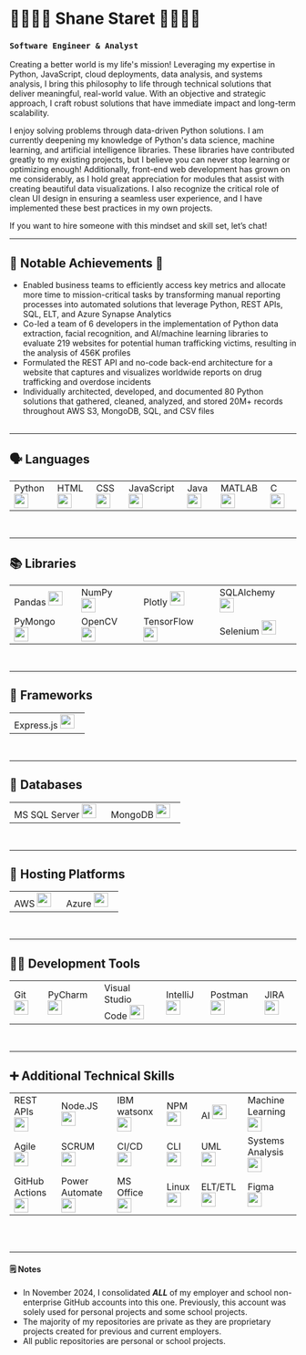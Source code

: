 <!--
**shane-staret/shane-staret** is a ✨ _special_ ✨ repository because its `README.md` (this file) appears on your GitHub profile.
-->

#  🚣‍♀️🚵‍♂️ Shane Staret 🏃‍♂️🧗‍♂️
### **`Software Engineer & Analyst`**

Creating a better world is my life's mission! Leveraging my expertise in Python, JavaScript, cloud deployments, data analysis, and systems analysis, I bring this philosophy to life through technical solutions that deliver meaningful, real-world value. With an objective and strategic approach, I craft robust solutions that have immediate impact and long-term scalability.

I enjoy solving problems through data-driven Python solutions. I am currently deepening my knowledge of Python's data science, machine learning, and artificial intelligence libraries. These libraries have contributed greatly to my existing projects, but I believe you can never stop learning or optimizing enough! Additionally, front-end web development has grown on me considerably, as I hold great appreciation for modules that assist with creating beautiful data visualizations. I also recognize the critical role of clean UI design in ensuring a seamless user experience, and I have implemented these best practices in my own projects.

If you want to hire someone with this mindset and skill set, let’s chat!

---

## 🌟 Notable Achievements 🌟
* Enabled business teams to efficiently access key metrics and allocate more time to mission-critical tasks by transforming manual reporting processes into automated solutions that leverage Python, REST APIs, SQL, ELT, and Azure Synapse Analytics
* Co-led a team of 6 developers in the implementation of Python data extraction, facial recognition, and AI/machine learning libraries to evaluate 219 websites for potential human trafficking victims, resulting in the analysis of 456K profiles
* Formulated the REST API and no-code back-end architecture for a website that captures and visualizes worldwide reports on drug trafficking and overdose incidents
* Individually architected, developed, and documented 80 Python solutions that gathered, cleaned, analyzed, and stored 20M+ records throughout AWS S3, MongoDB, SQL, and CSV files<br /><br />

---

## 🗣️ Languages
|  |  |  |  |  |  |  |
| -------- | ------- | ------- | ------- | ------- | ------- | ------- |
Python <img alt="--Python Logo--" width="25px" style="padding-right:10px;" src="https://cdn.jsdelivr.net/gh/devicons/devicon@latest/icons/python/python-original.svg"/> |  HTML <img alt="--HTML Logo--" width="25px" style="padding-right:10px;" src="https://cdn.jsdelivr.net/gh/devicons/devicon@latest/icons/html5/html5-original.svg"/> |  CSS <img alt="--CSS Logo--" width="25px" style="padding-right:10px;" src="https://cdn.jsdelivr.net/gh/devicons/devicon@latest/icons/css3/css3-original.svg"/> |  JavaScript <img alt="--JavaScript Logo--" width="25px" style="padding-right:10px;" src="https://cdn.jsdelivr.net/gh/devicons/devicon@latest/icons/javascript/javascript-original.svg"/> |  Java <img alt="--Java Logo--" width="25px" style="padding-right:10px;" src="https://cdn.jsdelivr.net/gh/devicons/devicon@latest/icons/java/java-original.svg"/> |  MATLAB <img alt="--MATLAB Logo--" width="25px" style="padding-right:10px;" src="https://cdn.jsdelivr.net/gh/devicons/devicon@latest/icons/matlab/matlab-original.svg"/> | C <img alt="--C Logo--" width="25px" style="padding-right:10px;" src="https://cdn.jsdelivr.net/gh/devicons/devicon@latest/icons/c/c-original.svg"/> |

<br />

---

## 📚 Libraries
|  |  |  |  |
| -------- | ------- | ------- | ------- |
Pandas <img alt="--Pandas Logo--" width="25px" style="padding-right:10px;" src="https://cdn.jsdelivr.net/gh/devicons/devicon@latest/icons/pandas/pandas-original.svg"/> | NumPy <img alt="--NumPy Logo--" width="25px" style="padding-right:10px;" src="https://cdn.jsdelivr.net/gh/devicons/devicon@latest/icons/numpy/numpy-original.svg"/> | Plotly <img alt="--Plotly Logo--" width="25px" style="padding-right:10px;" src="https://cdn.jsdelivr.net/gh/devicons/devicon@latest/icons/plotly/plotly-original.svg"/> | SQLAlchemy <img alt="--SQLAlchemy Logo--" width="25px" style="padding-right:10px;" src="https://cdn.jsdelivr.net/gh/devicons/devicon@latest/icons/sqlalchemy/sqlalchemy-original.svg"/>
| PyMongo <img alt="--PyMongo Logo--" width="25px" style="padding-right:10px;" src="https://cdn.jsdelivr.net/gh/devicons/devicon@latest/icons/mongodb/mongodb-plain.svg"/> | OpenCV <img alt="--OpenCV Logo--" width="25px" style="padding-right:10px;" src="https://cdn.jsdelivr.net/gh/devicons/devicon@latest/icons/opencv/opencv-original.svg"/> | TensorFlow <img alt="--TensorFlow Logo--" width="25px" style="padding-right:10px;" src="https://cdn.jsdelivr.net/gh/devicons/devicon@latest/icons/tensorflow/tensorflow-original.svg"/> | Selenium <img alt="--Selenium Logo--" width="25px" style="padding-right:10px;" src="https://cdn.jsdelivr.net/gh/devicons/devicon@latest/icons/selenium/selenium-original.svg"/> |

<br />

---

## 🧩 Frameworks
|  |
| -------- |
Express.js <img alt="--Express.js Logo--" width="25px" style="padding-right:10px;" src="https://adware-technologies.s3.amazonaws.com/uploads/technology/thumbnail/20/express-js.png"/> |

<br />

---

## 💾 Databases
|  |  |
| -------- | ------- |
MS SQL Server <img alt="--MS SQL Server Logo--" width="25px" style="padding-right:10px;" src="https://cdn.jsdelivr.net/gh/devicons/devicon@latest/icons/microsoftsqlserver/microsoftsqlserver-original.svg"/> | MongoDB <img alt="--MongoDB Logo--" width="25px" style="padding-right:10px;" src="https://cdn.jsdelivr.net/gh/devicons/devicon@latest/icons/mongodb/mongodb-original.svg"/> |

<br />

---

## 🏢 Hosting Platforms
|  |  |
| -------- | ------- |
AWS <img alt="--AWS Logo--" width="25px" style="padding-right:10px;" src="https://cdn.jsdelivr.net/gh/devicons/devicon@latest/icons/amazonwebservices/amazonwebservices-plain-wordmark.svg"/> | Azure <img alt="--Azure Logo--" width="25px" style="padding-right:10px;" src="https://cdn.jsdelivr.net/gh/devicons/devicon@latest/icons/azure/azure-original.svg"/> |

<br />

---

## 🧑‍💻 Development Tools
|  |  |  |  |  |  |
| -------- | ------- | ------- | ------- | ------- | ------- |
Git <img alt="--Git Logo--" width="25px" style="padding-right:10px;" src="https://cdn.jsdelivr.net/gh/devicons/devicon@latest/icons/git/git-original.svg"/> | PyCharm <img alt="--PyCharm Logo--" width="25px" style="padding-right:10px;" src="https://cdn.jsdelivr.net/gh/devicons/devicon@latest/icons/pycharm/pycharm-original.svg"/> | Visual Studio Code <img alt="--Visual Studio Code Logo--" width="25px" style="padding-right:10px;" src="https://cdn.jsdelivr.net/gh/devicons/devicon@latest/icons/vscode/vscode-original.svg"/> | IntelliJ <img alt="--IntelliJ Logo--" width="25px" style="padding-right:10px;" src="https://cdn.jsdelivr.net/gh/devicons/devicon@latest/icons/intellij/intellij-original.svg"/> | Postman <img alt="--Postman Logo--" width="25px" style="padding-right:10px;" src="https://cdn.jsdelivr.net/gh/devicons/devicon@latest/icons/postman/postman-original.svg"/> | JIRA <img alt="--JIRA Logo--" width="25px" style="padding-right:10px;" src="https://cdn.jsdelivr.net/gh/devicons/devicon@latest/icons/jira/jira-original.svg"/> |

<br />

---

## ➕ Additional Technical Skills
|  |  |  |  |  |  |
| -------- | ------- | ------- | ------- | ------- | ------- |
REST APIs <img alt="--REST APIs Logo--" width="25px" style="padding-right:10px;" src="https://cdn-icons-png.flaticon.com/512/10329/10329422.png"/> | Node.JS <img alt="--Node.JS Logo--" width="25px" style="padding-right:10px;" src="https://cdn.jsdelivr.net/gh/devicons/devicon@latest/icons/nodejs/nodejs-original.svg"/> | IBM watsonx <img alt="--IBM watsonx Logo--" width="25px" style="padding-right:10px;" src="https://assets.streamlinehq.com/image/private/w_300,h_300,ar_1/f_auto/v1/icons/c7/watsonx-data-n2ifqb5t4p9hhqerioija4.png/watsonx-data-ciqaqvol9q2aec32lve4r.png?_a=DAJFJtWIZAAC"/> | NPM <img alt="--NPM Logo--" width="25px" style="padding-right:10px;" src="https://cdn.jsdelivr.net/gh/devicons/devicon@latest/icons/npm/npm-original-wordmark.svg"/> | AI <img alt="--AI Logo--" width="25px" style="padding-right:10px;" src="https://cdn-icons-png.freepik.com/512/8687/8687801.png"/> | Machine Learning <img alt="--Machine Learning Logo--" width="25px" style="padding-right:10px;" src="https://cdn-icons-png.flaticon.com/512/2464/2464176.png"/> |
Agile <img alt="--Agile Logo--" width="25px" style="padding-right:10px;" src="https://cdn-icons-png.flaticon.com/512/9752/9752051.png"/> | SCRUM <img alt="--SCRUM Logo--" width="25px" style="padding-right:10px;" src="https://cdn-icons-png.freepik.com/512/4922/4922590.png"/> | CI/CD <img alt="--CI/CD Logo--" width="25px" style="padding-right:10px;" src="https://www.mabl.com/hs-fs/hubfs/CICDBlog.png?width=536&name=CICDBlog.png"/> | CLI <img alt="--CLI Logo--" width="25px" style="padding-right:10px;" src="https://cdn-icons-png.flaticon.com/512/8099/8099549.png"/> | UML <img alt="--UML Logo--" width="25px" style="padding-right:10px;" src="https://cdn.jsdelivr.net/gh/devicons/devicon@latest/icons/unifiedmodelinglanguage/unifiedmodelinglanguage-original.svg"/> | Systems Analysis <img alt="--Systems Analysis Logo--" width="25px" style="padding-right:10px;" src="https://cdn-icons-png.flaticon.com/512/1443/1443162.png"/> | Data Analysis <img alt="--Data Analysis Logo--" width="25px" style="padding-right:10px;" src="https://cdn-icons-png.flaticon.com/512/4580/4580275.png"/> |
GitHub Actions <img alt="--GitHub Actions Logo--" width="25px" style="padding-right:10px;" src="https://cdn.jsdelivr.net/gh/devicons/devicon@latest/icons/githubactions/githubactions-original.svg"/> | Power Automate <img alt="--Power Automate Logo--" width="25px" style="padding-right:10px;" src="https://img.icons8.com/?size=48&id=kTTt25v6Drpd&format=png"/> | MS Office <img alt="--MS Office Logo--" width="25px" style="padding-right:10px;" src="https://e7.pngegg.com/pngimages/462/265/png-clipart-microsoft-office-365-computer-icons-office-online-office-angle-rectangle-thumbnail.png"/> | Linux <img alt="--Linux Logo--" width="25px" style="padding-right:10px;" src="https://cdn.jsdelivr.net/gh/devicons/devicon@latest/icons/linux/linux-original.svg"/> | ELT/ETL <img alt="--ELT Logo--" width="25px" style="padding-right:10px;" src="https://cdn-icons-png.flaticon.com/128/9850/9850879.png"/> | Figma <img alt="--Figma Logo--" width="25px" style="padding-right:10px;" src="https://cdn.jsdelivr.net/gh/devicons/devicon@latest/icons/figma/figma-original.svg"/> |

<br /><br />

---

#### 🗒️ Notes
* In November 2024, I consolidated **_ALL_** of my employer and school non-enterprise GitHub accounts into this one. Previously, this account was solely used for personal projects and some school projects.
* The majority of my repositories are private as they are proprietary projects created for previous and current employers.
* All public repositories are personal or school projects.
